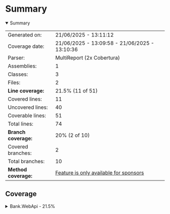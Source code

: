 # Summary
<details open><summary>Summary</summary>

|||
|:---|:---|
| Generated on: | 21/06/2025 - 13:11:12 |
| Coverage date: | 21/06/2025 - 13:09:58 - 21/06/2025 - 13:10:36 |
| Parser: | MultiReport (2x Cobertura) |
| Assemblies: | 1 |
| Classes: | 3 |
| Files: | 2 |
| **Line coverage:** | 21.5% (11 of 51) |
| Covered lines: | 11 |
| Uncovered lines: | 40 |
| Coverable lines: | 51 |
| Total lines: | 74 |
| **Branch coverage:** | 20% (2 of 10) |
| Covered branches: | 2 |
| Total branches: | 10 |
| **Method coverage:** | [Feature is only available for sponsors](https://reportgenerator.io/pro) |

</details>

## Coverage
<details><summary>Bank.WebApi - 21.5%</summary>

|**Name**|**Line**|**Branch**|
|:---|---:|---:|
|**Bank.WebApi**|**21.5%**|**20%**|
|Bank.WebApi.Models.BankAccount|55%|33.3%|
|Program|0%|0%|
|WeatherForecast|0%||

</details>
